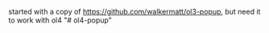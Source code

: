 started with a copy of https://github.com/walkermatt/ol3-popup, but need it to work with ol4
"# ol4-popup" 
